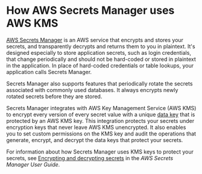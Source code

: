 # How AWS Secrets Manager uses AWS KMS<a name="services-secrets-manager"></a>

[AWS Secrets Manager](https://docs.aws.amazon.com/secretsmanager/latest/userguide/Introduction.html) is an AWS service that encrypts and stores your secrets, and transparently decrypts and returns them to you in plaintext\. It's designed especially to store application secrets, such as login credentials, that change periodically and should not be hard\-coded or stored in plaintext in the application\. In place of hard\-coded credentials or table lookups, your application calls Secrets Manager\.

Secrets Manager also supports features that periodically rotate the secrets associated with commonly used databases\. It always encrypts newly rotated secrets before they are stored\.

Secrets Manager integrates with AWS Key Management Service \(AWS KMS\) to encrypt every version of every secret value with a unique [data key](concepts.md#data-keys) that is protected by an AWS KMS key\. This integration protects your secrets under encryption keys that never leave AWS KMS unencrypted\. It also enables you to set custom permissions on the KMS key and audit the operations that generate, encrypt, and decrypt the data keys that protect your secrets\.

For information about how Secrets Manager uses KMS keys to protect your secrets, see [Encrypting and decrypting secrets](https://docs.aws.amazon.com/secretsmanager/latest/userguide/security-encryption.html) in the *AWS Secrets Manager User Guide*\.